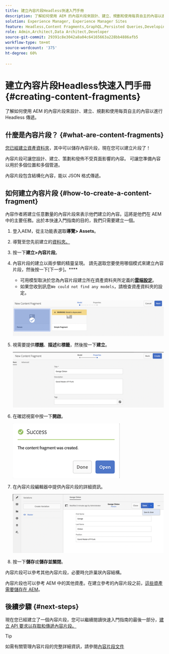 ```yaml
---
title: 建立內容片段Headless快速入門手冊
description: 了解如何使用 AEM 的內容片段來設計、建立、規劃和使用每頁自主的內容以進行 Headless 傳遞。
solution: Experience Manager, Experience Manager Sites
feature: Headless,Content Fragments,GraphQL,Persisted Queries,Developing
role: Admin,Architect,Data Architect,Developer
source-git-commit: 29391c8e3042a8a04c64165663a228bb4886afb5
workflow-type: tm+mt
source-wordcount: '375'
ht-degree: 60%

---
```


# 建立內容片段Headless快速入門手冊 {#creating-content-fragments}

了解如何使用 AEM 的內容片段來設計、建立、規劃和使用每頁自主的內容以進行 Headless 傳遞。

## 什麼是內容片段？ {#what-are-content-fragments}

[您已經建立資產資料夾](create-assets-folder.md)，其中可以儲存內容片段，現在您可以建立片段了！

內容片段可讓您設計、建立、策劃和發佈不受頁面影響的內容。 可讓您準備內容以用於多個位置和多個管道。

內容片段包含結構化內容，能以 JSON 格式傳遞。

## 如何建立內容片段 {#how-to-create-a-content-fragment}

內容作者將建立任意數量的內容片段來表示他們建立的內容。這將是他們在 AEM 中的主要任務。出於本快速入門指南的目的，我們只需要建立一個。

1. 登入AEM，從主功能表選取&#x200B;**導覽> Assets**。
1. 導覽至您先前建立的[資料夾。](create-assets-folder.md)
1. 按一下&#x200B;**建立>內容片段**。
1. 內容片段的建立以兩步驟的精靈呈現。 請先選取您要使用哪個模式來建立內容片段，然後按一下[下一步]。****
   * 可用模型取決於您為內容片段建立所在資產資料夾所定義的&#x200B;[**雲端設定**](create-assets-folder.md)。
   * 如果您收到訊息`We could not find any models`，請檢查資產資料夾的設定。

   ![選取內容片段模型](assets/content-fragment-model-select.png)
1. 視需要提供&#x200B;**標題**、**描述**&#x200B;和&#x200B;**標籤**，然後按一下&#x200B;**建立**。

   ![建立內容片段](assets/content-fragment-create.png)
1. 在確認視窗中按一下&#x200B;**開啟**。

   ![已建立的內容片段確認](assets/content-fragment-confirmation.png)
1. 在內容片段編輯器中提供內容片段的詳細資訊。

   ![內容片段編輯器](assets/content-fragment-edit.png)
1. 按一下&#x200B;**儲存**&#x200B;或&#x200B;**儲存並關閉**。

內容片段可以參考其他內容片段，必要時允許巢狀內容結構。

內容片段也可以參考 AEM 中的其他資產。在建立參考的內容片段之前，[這些資產需要儲存在 AEM](/help/assets/manage-assets.md)。

## 後續步驟 {#next-steps}

現在您已經建立了一個內容片段，您可以繼續閱讀快速入門指南的最後一部分，[建立 API 要求以存取和傳遞內容片段。](create-api-request.md)

>[!TIP]
>
>如需有關管理內容片段的完整詳細資訊，請參閱[內容片段文件](/help/assets/content-fragments/content-fragments.md)
